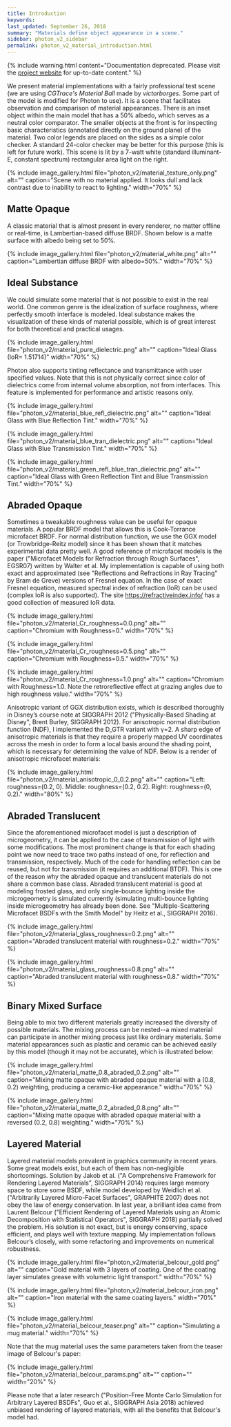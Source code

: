```yaml
---
title: Introduction
keywords: 
last_updated: September 26, 2018
summary: "Materials define object appearance in a scene."
sidebar: photon_v2_sidebar
permalink: photon_v2_material_introduction.html
---
```


{% include warning.html content="Documentation deprecated. Please visit the [project website](https://tzuchieh.github.io/Photon-v2-site/engine_docs/v2.0.0-beta/Photon/html/index.html) for up-to-date content." %}

We present material implementations with a fairly professional test scene (we are using *CGTrace's Material Ball* made by *victorborges*. Some part of the model is modified for Photon to use). It is a scene that facilitates observation and comparison of material appearances. There is an inset object within the main model that has a 50% albedo, which serves as a neutral color comparator. The smaller objects at the front is for inspecting basic characteristics (annotated directly on the ground plane) of the material. Two color legends are placed on the sides as a simple color checker. A standard 24-color checker may be better for this purpose (this is left for future work). This scene is lit by a 7-watt white (standard illuminant-E, constant spectrum) rectangular area light on the right.

{% include image_gallery.html file="photon_v2/material_texture_only.png" alt="" caption="Scene with no material applied. It looks dull and lack contrast due to inability to react to lighting." width="70%" %}

## Matte Opaque

A classic material that is almost present in every renderer, no matter offline or real-time, is Lambertian-based diffuse BRDF. Shown below is a matte surface with albedo being set to 50%.

{% include image_gallery.html file="photon_v2/material_white.png" alt="" caption="Lambertian diffuse BRDF with albedo=50%." width="70%" %}

## Ideal Substance

We could simulate some material that is not possible to exist in the real world. One common genre is the idealization of surface roughness, where perfectly smooth interface is modeled. Ideal substance makes the visualization of these kinds of material possible, which is of great interest for both theoretical and practical usages.

{% include image_gallery.html file="photon_v2/material_pure_dielectric.png" alt="" caption="Ideal Glass (IoR= 1.51714)" width="70%" %}

Photon also supports tinting reflectance and transmittance with user specified values. Note that this is not physically correct since color of dielectrics come from internal volume absorption, not from interfaces. This feature is implemented for performance and artistic reasons only.

{% include image_gallery.html file="photon_v2/material_blue_refl_dielectric.png" alt="" caption="Ideal Glass with Blue Reflection Tint." width="70%" %}

{% include image_gallery.html file="photon_v2/material_blue_tran_dielectric.png" alt="" caption="Ideal Glass with Blue Transmission Tint." width="70%" %}

{% include image_gallery.html file="photon_v2/material_green_refl_blue_tran_dielectric.png" alt="" caption="Ideal Glass with Green Reflection Tint and Blue Transmission Tint." width="70%" %}

## Abraded Opaque

Sometimes a tweakable roughness value can be useful for opaque materials. A popular BRDF model that allows this is Cook-Torrance microfacet BRDF. For normal distribution function, we use the GGX model (or Trowbridge-Reitz model) since it has been shown that it matches experimental data pretty well. A good reference of microfacet models is the paper ("Microfacet Models for Refraction through Rough Surfaces", EGSR07) written by Walter et al. My implementation is capable of using both exact and approximated (see "Reflections and Refractions in Ray Tracing" by Bram de Greve) versions of Fresnel equation. In the case of exact Fresnel equation, measured spectral index of refraction (IoR) can be used (complex IoR is also supported). The site https://refractiveindex.info/ has a good collection of measured IoR data.

{% include image_gallery.html file="photon_v2/material_Cr_roughness=0.0.png" alt="" caption="Chromium with Roughness=0." width="70%" %}

{% include image_gallery.html file="photon_v2/material_Cr_roughness=0.5.png" alt="" caption="Chromium with Roughness=0.5." width="70%" %}

{% include image_gallery.html file="photon_v2/material_Cr_roughness=1.0.png" alt="" caption="Chromium with Roughness=1.0. Note the retroreflective effect at grazing angles due to high roughness value." width="70%" %}

Anisotropic variant of GGX distribution exists, which is described thoroughly in Disney’s course note at SIGGRAPH 2012 ("Physically-Based Shading at Disney", Brent Burley, SIGGRAPH 2012). For anisotropic normal distribution function (NDF), I implemented the D_GTR variant with γ=2. A sharp edge of anisotropic materials is that they require a properly mapped UV coordinates across the mesh in order to form a local basis around the shading point, which is necessary for determining the value of NDF. Below is a render of anisotropic microfacet materials:

{% include image_gallery.html file="photon_v2/material_anisotropic_0_0.2.png" alt="" caption="Left: roughness=(0.2, 0). Middle: roughness=(0.2, 0.2). Right: roughness=(0, 0.2)." width="80%" %}

## Abraded Translucent

Since the aforementioned microfacet model is just a description of microgeometry, it can be applied to the case of transmission of light with some modifications. The most prominent change is that for each shading point we now need to trace two paths instead of one, for reflection and transmission, respectively. Much of the code for handling reflection can be reused, but not for transmission (it requires an additional BTDF). This is one of the reason why the abraded opaque and translucent materials do not share a common base class. Abraded translucent material is good at modeling frosted glass, and only single-bounce lighting inside the microgeometry is simulated currently (simulating multi-bounce lighting inside microgeometry has already been done. See "Multiple-Scattering Microfacet BSDFs with the Smith Model" by Heitz et al., SIGGRAPH 2016).

{% include image_gallery.html file="photon_v2/material_glass_roughness=0.2.png" alt="" caption="Abraded translucent material with roughness=0.2." width="70%" %}

{% include image_gallery.html file="photon_v2/material_glass_roughness=0.8.png" alt="" caption="Abraded translucent material with roughness=0.8." width="70%" %}

## Binary Mixed Surface

Being able to mix two different materials greatly increased the diversity of possible materials. The mixing process can be nested--a mixed material can participate in another mixing process just like ordinary materials. Some material appearances such as plastic and ceramic can be achieved easily by this model (though it may not be accurate), which is illustrated below:

{% include image_gallery.html file="photon_v2/material_matte_0.8_abraded_0.2.png" alt="" caption="Mixing matte opaque with abraded opaque material with a (0.8, 0.2) weighting, producing a ceramic-like appearance." width="70%" %}

{% include image_gallery.html file="photon_v2/material_matte_0.2_abraded_0.8.png" alt="" caption="Mixing matte opaque with abraded opaque material with a reversed (0.2, 0.8) weighting." width="70%" %}

## Layered Material

Layered material models prevalent in graphics community in recent years. Some great models exist, but each of them has non-negligible shortcomings. Solution by Jakob et al. ("A Comprehensive Framework for Rendering Layered Materials", SIGGRAPH 2014) requires large memory space to store some BSDF, while model developed by Weidlich et al. ("Arbitrarily Layered Micro-Facet Surfaces", GRAPHITE 2007) does not obey the law of energy conservation. In last year, a brilliant idea came from Laurent Belcour ("Efficient Rendering of Layered Materials using an Atomic Decomposition with Statistical Operators", SIGGRAPH 2018) partially solved the problem. His solution is not exact, but is energy conserving, space efficient, and plays well with texture mapping. My implementation follows Belcour’s closely, with some refactoring and improvements on numerical robustness.

{% include image_gallery.html file="photon_v2/material_belcour_gold.png" alt="" caption="Gold material with 3 layers of coating. One of the coating layer simulates grease with volumetric light transport." width="70%" %}

{% include image_gallery.html file="photon_v2/material_belcour_iron.png" alt="" caption="Iron material with the same coating layers." width="70%" %}

{% include image_gallery.html file="photon_v2/material_belcour_teaser.png" alt="" caption="Simulating a mug material." width="70%" %}

Note that the mug material uses the same parameters taken from the teaser image of Belcour's paper:

{% include image_gallery.html file="photon_v2/material_belcour_params.png" alt="" caption="" width="20%" %}

Please note that a later research ("Position-Free Monte Carlo Simulation for Arbitrary Layered BSDFs", Guo et al., SIGGRAPH Asia 2018) achieved unbiased rendering of layered materials, with all the benefits that Belcour's model had.

